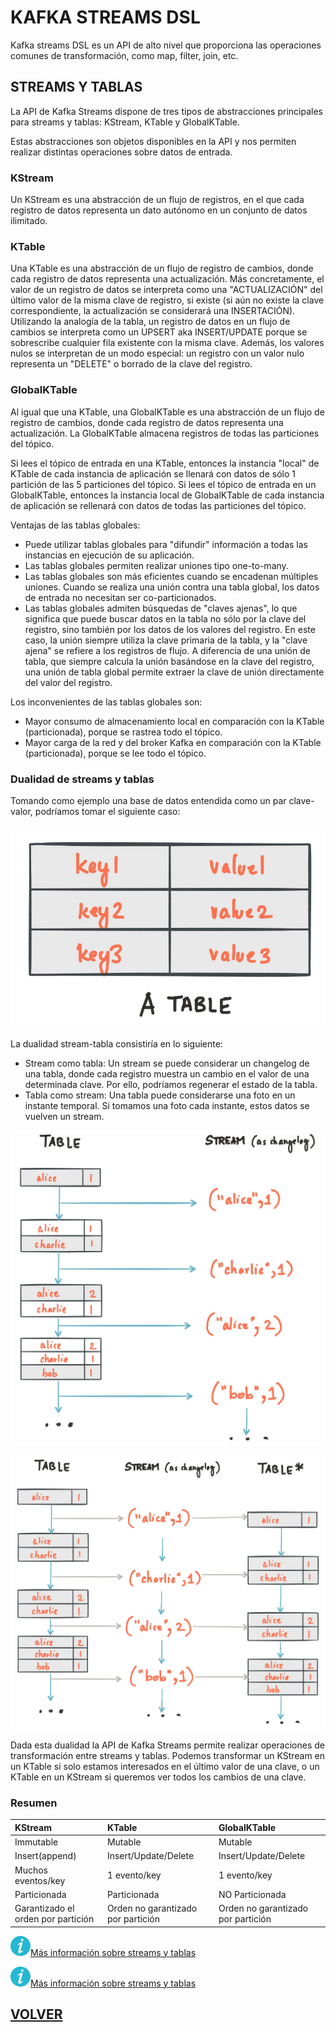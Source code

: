 # KAFKA STREAMS DSL

Kafka streams DSL es un API de alto nivel que proporciona las operaciones comunes de transformación, como map, filter, join, etc.

## STREAMS Y TABLAS

La API de Kafka Streams dispone de tres tipos de abstracciones principales para streams y tablas: KStream, KTable y GlobalKTable.

Estas abstracciones son objetos disponibles en la API y nos permiten realizar distintas operaciones sobre datos de entrada.

### KStream
Un KStream es una abstracción de un flujo de registros, en el que cada registro de datos representa un dato autónomo en un conjunto de datos ilimitado. 

### KTable
Una KTable es una abstracción de un flujo de registro de cambios, donde cada registro de datos representa una actualización. Más concretamente, el valor de un registro de datos se interpreta como una "ACTUALIZACIÓN" del último valor de la misma clave de registro, si existe (si aún no existe la clave correspondiente, la actualización se considerará una INSERTACIÓN). Utilizando la analogía de la tabla, un registro de datos en un flujo de cambios se interpreta como un UPSERT aka INSERT/UPDATE porque se sobrescribe cualquier fila existente con la misma clave. Además, los valores nulos se interpretan de un modo especial: un registro con un valor nulo representa un "DELETE" o borrado de la clave del registro.

### GlobalKTable
Al igual que una KTable, una GlobalKTable es una abstracción de un flujo de registro de cambios, donde cada registro de datos representa una actualización.
La GlobalKTable almacena registros de todas las particiones del tópico.

Si lees el tópico de entrada en una KTable, entonces la instancia "local" de KTable de cada instancia de aplicación se llenará con datos de sólo 1 partición de las 5 particiones del tópico.
Si lees el tópico de entrada en un GlobalKTable, entonces la instancia local de GlobalKTable de cada instancia de aplicación se rellenará con datos de todas las particiones del tópico.

Ventajas de las tablas globales:

- Puede utilizar tablas globales para "difundir" información a todas las instancias en ejecución de su aplicación.
- Las tablas globales permiten realizar uniones tipo one-to-many.
- Las tablas globales son más eficientes cuando se encadenan múltiples uniones.
Cuando se realiza una unión contra una tabla global, los datos de entrada no necesitan ser co-particionados.
- Las tablas globales admiten búsquedas de "claves ajenas", lo que significa que puede buscar datos en la tabla no sólo por la clave del registro, sino también por los datos de los valores del registro. En este caso, la unión siempre utiliza la clave primaria de la tabla, y la "clave ajena" se refiere a los registros de flujo. A diferencia de una unión de tabla, que siempre calcula la unión basándose en la clave del registro, una unión de tabla global permite extraer la clave de unión directamente del valor del registro.

Los inconvenientes de las tablas globales son:

- Mayor consumo de almacenamiento local en comparación con la KTable (particionada), porque se rastrea todo el tópico.
- Mayor carga de la red y del broker Kafka en comparación con la KTable (particionada), porque se lee todo el tópico.

### Dualidad de streams y tablas

Tomando como ejemplo una base de datos entendida como un par clave-valor, podríamos tomar el siguiente caso:

![](static/streams-table-duality-01.jpg)

La dualidad stream-tabla consistiría en lo siguiente:

* Stream como tabla: Un stream se puede considerar un changelog de una tabla, donde cada registro muestra un cambio en el valor de una determinada clave. Por ello, podríamos regenerar el estado de la tabla.
* Tabla como stream: Una tabla puede considerarse una foto en un instante temporal. Si tomamos una foto cada instante, estos datos se vuelven un stream.

![](static/streams-table-duality-02.jpg)

![](static/streams-table-duality-03.jpg)

Dada esta dualidad la API de Kafka Streams permite realizar operaciones de transformación entre streams y tablas. Podemos transformar un KStream en un KTable si solo estamos interesados en el último valor de una clave, o un KTable en un KStream si queremos ver todos los cambios de una clave.

### Resumen

| KStream                             | KTable                              | GlobalKTable                        |
|:------------------------------------|:------------------------------------|:------------------------------------|
| Immutable                           | Mutable                             | Mutable                             |
| Insert(append)                      | Insert/Update/Delete                | Insert/Update/Delete                |
| Muchos eventos/key                  | 1 evento/key                        | 1 evento/key                        |
| Particionada                        | Particionada                        | NO Particionada                     |
| Garantizado el orden por partición  | Orden no garantizado por partición  | Orden no garantizado por partición  |

![](static/informacion.png)[Más información sobre streams y tablas](https://www.confluent.io/blog/streams-tables-two-sides-same-coin/)

![](static/informacion.png)[Más información sobre streams y tablas](https://www.confluent.io/blog/streams-tables-two-sides-same-coin/)

## [VOLVER](kstreams.md)
